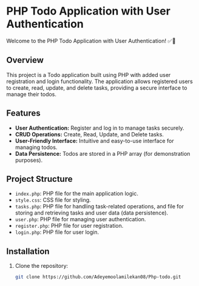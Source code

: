 # PHP Todo Application with User Authentication

Welcome to the PHP Todo Application with User Authentication! ✅🚀

## Overview

This project is a Todo application built using PHP with added user registration and login functionality. The application allows registered users to create, read, update, and delete tasks, providing a secure interface to manage their todos.

## Features

- **User Authentication:** Register and log in to manage tasks securely.
- **CRUD Operations:** Create, Read, Update, and Delete tasks.
- **User-Friendly Interface:** Intuitive and easy-to-use interface for managing todos.
- **Data Persistence:** Todos are stored in a PHP array (for demonstration purposes).

## Project Structure

- `index.php`: PHP file for the main application logic.
- `style.css`: CSS file for styling.
- `tasks.php`: PHP file for handling task-related operations, and file for storing and retrieving tasks and user data (data persistence).
- `user.php`: PHP file for managing user authentication.
- `register.php`: PHP file for user registration.
- `login.php`: PHP file for user login.

## Installation

1. Clone the repository:

   ```bash
   git clone https://github.com/Adeyemoolamilekan08/Php-todo.git
